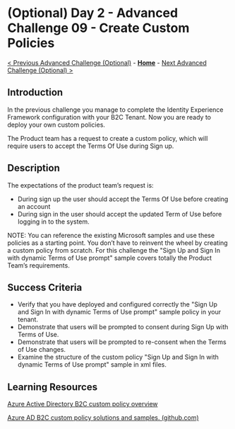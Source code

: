 # (Optional) Day 2 - Advanced Challenge 09 - Create Custom Policies

 [< Previous Advanced Challenge (Optional)](./Challenge_D2_08.md) - **[Home](../README.md)** - [Next Advanced Challenge (Optional) >](./Challenge_D2_10.md)

## Introduction

In the previous challenge you manage to complete the Identity Experience Framework configuration with your B2C Tenant. Now you are ready to deploy your own custom policies.

The Product team has a request to create a custom policy, which will require users to accept the Terms Of Use during Sign up.

## Description

The expectations of the product team’s request is:

- During sign up the user should accept the Terms Of Use before creating an account
- During sign in the user should accept the updated Term of Use before logging in to the system.

NOTE: You can reference the existing Microsoft samples and use these policies as a starting point. You don’t have to reinvent the wheel by creating a custom policy from scratch. For this challenge the "Sign Up and Sign In with dynamic Terms of Use prompt" sample covers totally the Product Team’s requirements.

## Success Criteria

- Verify that you have deployed and configured correctly the "Sign Up and Sign In with dynamic Terms of Use prompt" sample policy in your tenant.
- Demonstrate that users will be prompted to consent during Sign Up with Terms of Use.
- Demonstrate that users will be prompted to re-consent when the Terms of Use changes.
- Examine the structure of the custom policy "Sign Up and Sign In with dynamic Terms of Use prompt" sample in xml files.

## Learning Resources

[Azure Active Directory B2C custom policy overview](https://learn.microsoft.com/en-us/azure/active-directory-b2c/custom-policy-overview)

[Azure AD B2C custom policy solutions and samples. (github.com)](https://github.com/azure-ad-b2c/samples)

